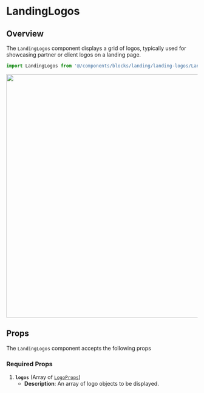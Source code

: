 # LandingLogos

## Overview

The `LandingLogos` component displays a grid of logos, typically used for showcasing partner or client logos on a landing page.

```typescript
import LandingLogos from '@/components/blocks/landing/landing-logos/LandingLogos.vue';
```

<img src="/components/landingLogos.png" class="light-img" width="1280" height="640" alt=""/>


## Props

The `LandingLogos` component accepts the following props

### Required Props

1. **`logos`** (Array of [`LogoProps`](/types/logo-props))
    - **Description**: An array of logo objects to be displayed.
